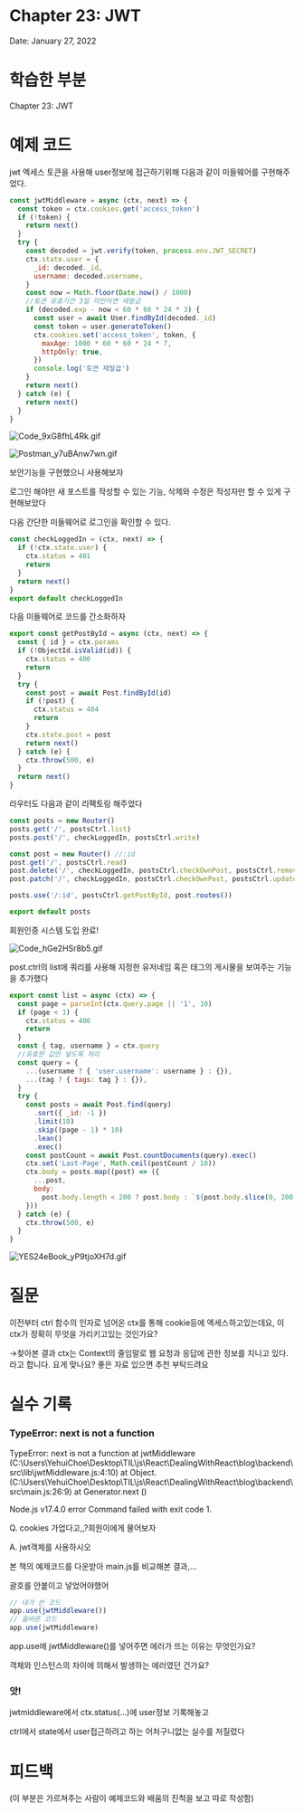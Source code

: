 # Chapter 23: JWT

Date: January 27, 2022

# 학습한 부분

Chapter 23: JWT

# 예제 코드

jwt 엑세스 토큰을 사용해 user정보에 접근하기위해 다음과 같이 미들웨어를 구현해주었다.

```jsx
const jwtMiddleware = async (ctx, next) => {
  const token = ctx.cookies.get('access_token')
  if (!token) {
    return next()
  }
  try {
    const decoded = jwt.verify(token, process.env.JWT_SECRET)
    ctx.state.user = {
      _id: decoded._id,
      username: decoded.username,
    }
    const now = Math.floor(Date.now() / 1000)
    //토큰 유효기간 3일 미만이면 재발급
    if (decoded.exp - now < 60 * 60 * 24 * 3) {
      const user = await User.findById(decoded._id)
      const token = user.generateToken()
      ctx.cookies.set('access_token', token, {
        maxAge: 1000 * 60 * 60 * 24 * 7,
        httpOnly: true,
      })
      console.log('토큰 재발급')
    }
    return next()
  } catch (e) {
    return next()
  }
}
```

![Code_9xG8fhL4Rk.gif](Chapter%2023%20JWT%2067ebdc3ef64a4be1afb75a5a51e8c831/Code_9xG8fhL4Rk.gif)

![Postman_y7uBAnw7wn.gif](Chapter%2023%20JWT%2067ebdc3ef64a4be1afb75a5a51e8c831/Postman_y7uBAnw7wn.gif)

보안기능을 구현했으니 사용해보자

로그인 해야만 새 포스트를 작성할 수 있는 기능, 삭제와 수정은 작성자만 할 수 있게 구현해보았다

다음 간단한 미들웨어로 로그인을 확인할 수 있다.

```jsx
const checkLoggedIn = (ctx, next) => {
  if (!ctx.state.user) {
    ctx.status = 401
    return
  }
  return next()
}
export default checkLoggedIn
```

다음 미들웨어로 코드를 간소화하자

```jsx
export const getPostById = async (ctx, next) => {
  const { id } = ctx.params
  if (!ObjectId.isValid(id)) {
    ctx.status = 400
    return
  }
  try {
    const post = await Post.findById(id)
    if (!post) {
      ctx.status = 404
      return
    }
    ctx.state.post = post
    return next()
  } catch (e) {
    ctx.throw(500, e)
  }
  return next()
}
```

라우터도 다음과 같이 리팩토링 해주었다

```jsx
const posts = new Router()
posts.get('/', postsCtrl.list)
posts.post('/', checkLoggedIn, postsCtrl.write)

const post = new Router() //:id
post.get('/', postsCtrl.read)
post.delete('/', checkLoggedIn, postsCtrl.checkOwnPost, postsCtrl.remove)
post.patch('/', checkLoggedIn, postsCtrl.checkOwnPost, postsCtrl.update)

posts.use('/:id', postsCtrl.getPostById, post.routes())

export default posts
```

회원인증 시스템 도입 완료!

![Code_hGe2HSr8b5.gif](Chapter%2023%20JWT%2067ebdc3ef64a4be1afb75a5a51e8c831/Code_hGe2HSr8b5.gif)

post.ctrl의 list에 쿼리를 사용해 지정한 유저네임 혹은 태그의 게시물을 보여주는 기능을 추가했다

```jsx
export const list = async (ctx) => {
  const page = parseInt(ctx.query.page || '1', 10)
  if (page < 1) {
    ctx.status = 400
    return
  }
  const { tag, username } = ctx.query
  //유효한 값만 넣도록 처리
  const query = {
    ...(username ? { 'user.username': username } : {}),
    ...(tag ? { tags: tag } : {}),
  }
  try {
    const posts = await Post.find(query)
      .sort({ _id: -1 })
      .limit(10)
      .skip((page - 1) * 10)
      .lean()
      .exec()
    const postCount = await Post.countDocuments(query).exec()
    ctx.set('Last-Page', Math.ceil(postCount / 10))
    ctx.body = posts.map((post) => ({
      ...post,
      body:
        post.body.length < 200 ? post.body : `${post.body.slice(0, 200)}...`,
    }))
  } catch (e) {
    ctx.throw(500, e)
  }
}
```

![YES24eBook_yP9tjoXH7d.gif](Chapter%2023%20JWT%2067ebdc3ef64a4be1afb75a5a51e8c831/YES24eBook_yP9tjoXH7d.gif)

# 질문

이전부터 ctrl 함수의 인자로 넘어온 ctx를 통해 cookie등에 엑세스하고있는데요, 이 ctx가 정확히 무엇을 가리키고있는 것인가요? 

→찾아본 결과 ctx는 Context의 줄임말로 웹 요청과 응답에 관한 정보를 지니고 있다. 라고 합니다. 요게 맞나요? 좋은 자료 있으면 추천 부탁드려요

# 실수 기록

### TypeError: next is not a function

TypeError: next is not a function
at jwtMiddleware (C:\Users\YehuiChoe\Desktop\TIL\js\React\DealingWithReact\blog\backend\src\lib\jwtMiddleware.js:4:10)
at Object.<anonymous> (C:\Users\YehuiChoe\Desktop\TIL\js\React\DealingWithReact\blog\backend\src\main.js:26:9)
at Generator.next (<anonymous>)

Node.js v17.4.0
error Command failed with exit code 1.

Q. cookies 가업다고,,?희원이에게 물어보자

A. jwt객체를 사용하시오

본 책의 예제코드를 다운받아 main.js를 비교해본 결과,...

괄호를 안붙이고 넣었어야했어

```jsx
// 내가 쓴 코드
app.use(jwtMiddleware())
// 올바른 코드
app.use(jwtMiddleware)
```

app.use에 jwtMiddleware()를 넣어주면 에러가 뜨는 이유는 무엇인가요?

객체와 인스턴스의 차이에 의해서 발생하는 에러였던 건가요?

### 앗!

jwtmiddleware에서 ctx.status(...)에 user정보 기록해놓고

ctrl에서 state에서 user접근하려고 하는 어처구니없는 실수를 저질렀다

# 피드백

(이 부분은 가르쳐주는 사람이 예제코드와 배움의 진척을 보고 따로 작성함)